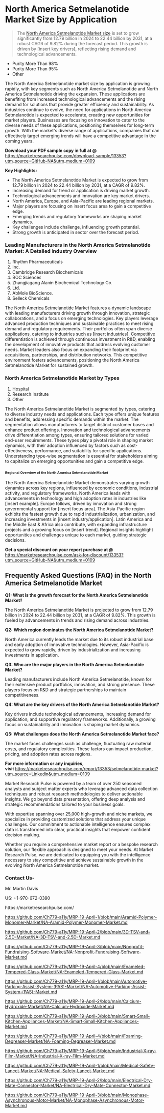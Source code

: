 <h1>North America Setmelanotide Market&nbsp;Size by Application</h1><blockquote><p>The <a href="https://marketresearchpulse.com/download-sample/13353?utm_source=GitHub-NA&amp;utm_medium=0109">North America Setmelanotide Market size</a> is set to grow significantly from 12.79 billion in 2024 to 22.44 billion by 2031, at a robust CAGR of 9.82% during the forecast period. This growth is driven by [insert key drivers], reflecting rising demand and technological advancements.</p></blockquote><ul><li>Purity More Than 98%<li> Purity More Than 95%<li> Other</li></ul><p>The North America Setmelanotide market size by application is growing rapidly, with key segments such as North America Setmelanotide and North America Setmelanotide driving the expansion. These applications are benefiting from increased technological advancements and the rising demand for solutions that provide greater efficiency and sustainability. As industries continue to evolve, the need for applications in North America Setmelanotide is expected to accelerate, creating new opportunities for market players. Businesses are focusing on innovation to cater to the diverse needs of these applications, positioning themselves for long-term growth. With the market's diverse range of applications, companies that can effectively target emerging trends will have a competitive advantage in the coming years.</p><p><strong>Download your PDF sample copy in full at @ </strong><a href="https://marketresearchpulse.com/download-sample/13353?utm_source=GitHub-NA&amp;utm_medium=0109">https://marketresearchpulse.com/download-sample/13353?utm_source=GitHub-NA&amp;utm_medium=0109</a></p><p><strong>Key Highlights: </strong></p><ul><li>The North America Setmelanotide Market is expected to grow from 12.79 billion in 2024 to 22.44 billion by 2031, at a CAGR of 9.82%.</li><li>Increasing demand for trend or application is driving market growth.</li><li>Technological advancements and innovation are key market drivers.</li><li>North America, Europe, and Asia-Pacific are leading regional markets.</li><li>Major players are focusing on insert focus area to gain a competitive edge.</li><li>Emerging trends and regulatory frameworks are shaping market dynamics.</li><li>Key challenges include challenge, influencing growth potential.</li><li>Strong growth is anticipated in sector over the forecast period.</li></ul><h3>Leading Manufacturers in the North America Setmelanotide Market: A Detailed Industry Overview</h3><ol><li>Rhythm Pharmaceuticals</li><li>Inc.</li><li>Cambridge Research Biochemicals</li><li>BOC Sciences</li><li>Zhangjiagang Alanin Biochemical Technology Co.</li><li>Ltd.</li><li>AbMole BioScience.</li><li>Selleck Chemicals</li></ol><div class="flex max-w-full flex-col flex-grow"><div class="min-h-8 text-message flex w-full flex-col items-end gap-2 whitespace-normal break-words [.text-message+&amp;]:mt-5" dir="auto" data-message-author-role="assistant" data-message-id="fd8432e4-4910-450d-b182-61b7bfb0a01f" data-message-model-slug="gpt-4o"><div class="flex w-full flex-col gap-1 empty:hidden first:pt-[3px]"><div class="markdown prose w-full break-words dark:prose-invert light"><p>The North America Setmelanotide Market features a dynamic landscape with leading manufacturers driving growth through innovation, strategic collaborations, and a focus on emerging technologies. Key players leverage advanced production techniques and sustainable practices to meet rising demand and regulatory requirements. Their portfolios often span diverse applications, catering to industries such as [insert industries]. Competitive differentiation is achieved through continuous investment in R&amp;D, enabling the development of innovative products that address evolving customer needs. Market leaders also focus on expanding their footprint via acquisitions, partnerships, and distribution networks. This competitive environment fosters advancements, positioning the North America Setmelanotide Market for sustained growth.</p></div></div></div></div><h3>North America Setmelanotide Market by Types</h3><ol><li>Hospital<li> Research Institute<li> Other</li></ol><div class="flex max-w-full flex-col flex-grow"><div class="min-h-8 text-message flex w-full flex-col items-end gap-2 whitespace-normal break-words [.text-message+&amp;]:mt-5" dir="auto" data-message-author-role="assistant" data-message-id="084470be-0bb7-4664-bddf-5156b4f41249" data-message-model-slug="gpt-4o-mini"><div class="flex w-full flex-col gap-1 empty:hidden first:pt-[3px]"><div class="markdown prose w-full break-words dark:prose-invert light"><p>The North America Setmelanotide Market is segmented by types, catering to diverse industry needs and applications. Each type offers unique features and benefits, addressing specific demands within the market. The segmentation allows manufacturers to target distinct customer bases and enhance product offerings. Innovation and technological advancements drive differentiation among types, ensuring tailored solutions for varied end-user requirements. These types play a pivotal role in shaping market dynamics, with their adoption influenced by factors such as cost-effectiveness, performance, and suitability for specific applications. Understanding type-wise segmentation is essential for stakeholders aiming to capitalize on emerging opportunities and gain a competitive edge.</p></div></div></div></div><h3><span style="font-size: 11px;">Regional Overview of the North America Setmelanotide Market</span></h3><div class="flex max-w-full flex-col flex-grow"><div class="min-h-8 text-message flex w-full flex-col items-end gap-2 whitespace-normal break-words [.text-message+&amp;]:mt-5" dir="auto" data-message-author-role="assistant" data-message-id="e9038762-ce64-4e30-91c9-9bd413514231" data-message-model-slug="gpt-4o-mini"><div class="flex w-full flex-col gap-1 empty:hidden first:pt-[3px]"><div class="markdown prose w-full break-words dark:prose-invert light"><p>The North America Setmelanotide Market demonstrates varying growth dynamics across key regions, influenced by economic conditions, industrial activity, and regulatory frameworks. North America leads with advancements in technology and high adoption rates in industries like [insert example]. Europe follows, driven by innovation and strong governmental support for [insert focus area]. The Asia-Pacific region exhibits the fastest growth due to rapid industrialization, urbanization, and increasing investments in [insert industry/application]. Latin America and the Middle East &amp; Africa also contribute, with expanding infrastructure projects and a growing focus on [insert trend]. Regional insights highlight opportunities and challenges unique to each market, guiding strategic decisions.</p></div></div></div></div><p><strong>Get a special discount on your report purchase at @ </strong><a href="https://marketresearchpulse.com/ask-for-discount/13353?utm_source=GitHub-NA&amp;utm_medium=0109">https://marketresearchpulse.com/ask-for-discount/13353?utm_source=GitHub-NA&amp;utm_medium=0109</a></p><h2>Frequently Asked Questions (FAQ) in the North America Setmelanotide Market</h2><p><strong>Q1: What is the growth forecast for the North America Setmelanotide Market?</strong></p><p>The North America Setmelanotide Market is projected to grow from 12.79 billion in 2024 to 22.44 billion by 2031, at a CAGR of 9.82%. This growth is fueled by advancements in trends and rising demand across industries.</p><p><strong>Q2: Which region dominates the North America Setmelanotide Market?</strong></p><p>North America currently leads the market due to its robust industrial base and early adoption of innovative technologies. However, Asia-Pacific is expected to grow rapidly, driven by industrialization and increasing investments in application.</p><p><strong>Q3: Who are the major players in the North America Setmelanotide Market?</strong></p><p>Leading manufacturers include North America Setmelanotide, known for their extensive product portfolios, innovation, and strong presence. These players focus on R&amp;D and strategic partnerships to maintain competitiveness.</p><p><strong>Q4: What are the key drivers of the North America Setmelanotide Market?</strong></p><p>Key drivers include technological advancements, increasing demand for application, and supportive regulatory frameworks. Additionally, a growing focus on sustainability and innovation is shaping market dynamics.</p><p><strong>Q5: What challenges does the North America Setmelanotide Market face?</strong></p><p>The market faces challenges such as challenge, fluctuating raw material costs, and regulatory complexities. These factors can impact production, pricing, and adoption rates across regions.</p><p><strong>For more information or any inquiries, visit&nbsp;</strong><a href="https://marketresearchpulse.com/report/13353/setmelanotide-market?utm_source=Linkedin&utm_medium=0109">https://marketresearchpulse.com/report/13353/setmelanotide-market?utm_source=Linkedin&utm_medium=0109</a></p><p>Market Research Pulse is powered by a team of over 250 seasoned analysts and subject matter experts who leverage advanced data collection techniques and robust research methodologies to deliver actionable insights. We go beyond data presentation, offering deep analysis and strategic recommendations tailored to your business goals.</p><p>With expertise spanning over 25,000 high-growth and niche markets, we specialize in providing customized solutions that address your unique challenges. Our commitment to actionable intelligence ensures complex data is transformed into clear, practical insights that empower confident decision-making.</p><p>Whether you require a comprehensive market report or a bespoke research solution, our flexible approach is designed to meet your needs. At Market Research Pulse, we are dedicated to equipping you with the intelligence necessary to stay competitive and achieve sustainable growth in the evolving North America Setmelanotide market.</p><h3><strong>Contact Us-</strong></h3><p>Mr. Martin Davis</p><p>US: +1-970-672-0390</p><p>https://marketresearchpulse.com/</p><p><a href="https://github.com/Ch779-a11y/MRP-19-April-1/blob/main/Aramid-Polymer-Monomer-Market/NA-Aramid-Polymer-Monomer-Market.md">https://github.com/Ch779-a11y/MRP-19-April-1/blob/main/Aramid-Polymer-Monomer-Market/NA-Aramid-Polymer-Monomer-Market.md</a></p><p><a href="https://github.com/Ch779-a11y/MRP-19-April-2/blob/main/3D-TSV-and-2.5D-Market/NA-3D-TSV-and-2.5D-Market.md">https://github.com/Ch779-a11y/MRP-19-April-2/blob/main/3D-TSV-and-2.5D-Market/NA-3D-TSV-and-2.5D-Market.md</a></p><p><a href="https://github.com/Ch779-a11y/MRP-19-April-3/blob/main/Nonprofit-Fundraising-Software-Market/NA-Nonprofit-Fundraising-Software-Market.md">https://github.com/Ch779-a11y/MRP-19-April-3/blob/main/Nonprofit-Fundraising-Software-Market/NA-Nonprofit-Fundraising-Software-Market.md</a></p><p><a href="https://github.com/Ch779-a11y/MRP-19-April-4/blob/main/Enameled-Tempered-Glass-Market/NA-Enameled-Tempered-Glass-Market.md">https://github.com/Ch779-a11y/MRP-19-April-4/blob/main/Enameled-Tempered-Glass-Market/NA-Enameled-Tempered-Glass-Market.md</a></p><p><a href="https://github.com/Ch779-a11y/MRP-19-April-1/blob/main/Automotive-Parking-Assist-System-(PAS)-Market/NA-Automotive-Parking-Assist-System-(PAS)-Market.md">https://github.com/Ch779-a11y/MRP-19-April-1/blob/main/Automotive-Parking-Assist-System-(PAS)-Market/NA-Automotive-Parking-Assist-System-(PAS)-Market.md</a></p><p><a href="https://github.com/Ch779-a11y/MRP-19-April-2/blob/main/Calcium-Hydroxide-Market/NA-Calcium-Hydroxide-Market.md">https://github.com/Ch779-a11y/MRP-19-April-2/blob/main/Calcium-Hydroxide-Market/NA-Calcium-Hydroxide-Market.md</a></p><p><a href="https://github.com/Ch779-a11y/MRP-19-April-3/blob/main/Smart-Small-Kitchen-Appliances-Market/NA-Smart-Small-Kitchen-Appliances-Market.md">https://github.com/Ch779-a11y/MRP-19-April-3/blob/main/Smart-Small-Kitchen-Appliances-Market/NA-Smart-Small-Kitchen-Appliances-Market.md</a></p><p><a href="https://github.com/Ch779-a11y/MRP-19-April-4/blob/main/Foaming-Degreaser-Market/NA-Foaming-Degreaser-Market.md">https://github.com/Ch779-a11y/MRP-19-April-4/blob/main/Foaming-Degreaser-Market/NA-Foaming-Degreaser-Market.md</a></p><p><a href="https://github.com/Ch779-a11y/MRP-19-April-5/blob/main/Industrial-X-ray-Film-Market/NA-Industrial-X-ray-Film-Market.md">https://github.com/Ch779-a11y/MRP-19-April-5/blob/main/Industrial-X-ray-Film-Market/NA-Industrial-X-ray-Film-Market.md</a></p><p><a href="https://github.com/Ch779-a11y/MRP-19-April-1/blob/main/Medical-Safety-Lancet-Market/NA-Medical-Safety-Lancet-Market.md">https://github.com/Ch779-a11y/MRP-19-April-1/blob/main/Medical-Safety-Lancet-Market/NA-Medical-Safety-Lancet-Market.md</a></p><p><a href="https://github.com/Ch779-a11y/MRP-19-April-2/blob/main/Electrical-Dry-Mate-Connector-Market/NA-Electrical-Dry-Mate-Connector-Market.md">https://github.com/Ch779-a11y/MRP-19-April-2/blob/main/Electrical-Dry-Mate-Connector-Market/NA-Electrical-Dry-Mate-Connector-Market.md</a></p><p><a href="https://github.com/Ch779-a11y/MRP-19-April-3/blob/main/Monophase-Asynchronous-Motor-Market/NA-Monophase-Asynchronous-Motor-Market.md">https://github.com/Ch779-a11y/MRP-19-April-3/blob/main/Monophase-Asynchronous-Motor-Market/NA-Monophase-Asynchronous-Motor-Market.md</a></p>
